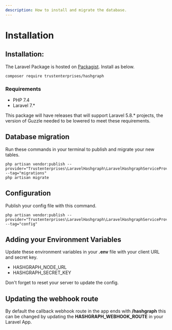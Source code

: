 ```yaml
---
description: How to install and migrate the database.
---
```


# Installation

## Installation:

The Laravel Package is hosted on [Packagist](https://packagist.org/packages/trustenterprises/hashgraph). Install as below.

```
composer require trustenterprises/hashgraph
```

### Requirements

* PHP 7.4
* Laravel 7.\*

This package will have releases that will support Laravel 5.8.\* projects, the version of Guzzle needed to be lowered to meet these requirements.

## Database migration

Run these commands in your terminal to publish and migrate your new tables.

```
php artisan vendor:publish --provider="Trustenterprises\LaravelHashgraph\LaravelHashgraphServiceProvider" --tag="migrations"
php artisan migrate
```

## Configuration

Publish your config file with this command.

```
php artisan vendor:publish --provider="Trustenterprises\LaravelHashgraph\LaravelHashgraphServiceProvider" --tag="config"
```

## Adding your Environment Variables

Update these environment variables in your **.env** file with your client URL and secret key.

* HASHGRAPH\_NODE\_URL
* HASHGRAPH\_SECRET\_KEY

Don't forget to reset your server to update the config.

## Updating the webhook route

By default the callback webhook route in the app ends with **/hashgraph** this can be changed by updating the **HASHGRAPH\_WEBHOOK\_ROUTE** in your Laravel App.
